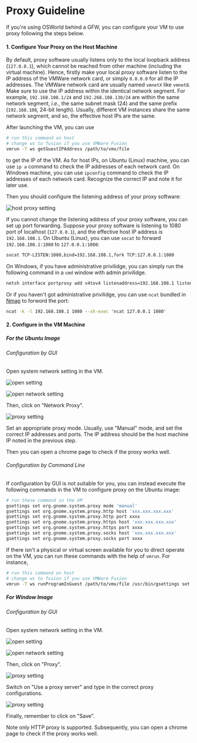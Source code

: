 <!-- vimc: call SyntaxRange#Include('```bat', '```', 'dosbatch', 'NonText'): -->

# Proxy Guideline

If you're using OSWorld behind a GFW, you can configure your VM to use proxy
following the steps below.

#### 1. Configure Your Proxy on the Host Machine

By default, proxy software usually listens only to the local loopback address
(`127.0.0.1`), which cannot be reached from other machine (including the
virtual machine). Hence, firstly make your local proxy software listen to the
IP address of the VMWare network card, or simply `0.0.0.0` for all the IP
addresses. The VMWare network card are usually named `vmnetX` like `vmnet8`.
Make sure to use the IP address within the identical network segment.  For
example, `192.168.108.1/24` and `192.268.108.130/24` are within the same
network segment, *i.e.*, the same subnet mask (24) and the same prefix
(`192.168.108`, 24-bit length). Usually, different VM instances share the same
network segment, and so, the effective host IPs are the same.

 After launching the VM, you can use

```sh
# run this command on host
# change ws to fusion if you use VMWare Fusion
vmrun -T ws getGuestIPAddress /path/to/vmx/file
```

to get the IP of the VM. As for host IPs, on Ubuntu (Linux) machine, you can
use `ip a` command to check the IP addresses of each network card. On Windows
machine, you can use `ipconfig` command to check the IP addresses of each
network card. Recognize the correct IP and note it for later use.

Then you should configure the listening address of your proxy software:

![host proxy setting](assets/proxysetup.png)

If you cannot change the listening address of your proxy software, you can set
up port forwarding. Suppose your proxy software is listening to 1080 port of
localhost (`127.0.0.1`), and the effective host IP address is `192.168.108.1`.
On Ubuntu (Linux), you can use `socat` to forward `192.168.108.1:1080` to
`127.0.0.1:1080`:

```sh
socat TCP-LISTEN:1080,bind=192.168.108.1,fork TCP:127.0.0.1:1080
```

On Windows, if you have administrative privilidge, you can simply run the
following command in a `cmd` window with admin privilidge.

```bat
netsh interface portproxy add v4tov4 listenaddress=192.168.108.1 listenport=1080 connectaddress=127.0.0.1 connectport=1080
```

Or if you haven't got administrative privilidge, you can use `ncat` bundled in
[Nmap](https://nmap.org) to forword the port:

```bat
ncat -k -l 192.168.108.1 1080 --sh-exec 'ncat 127.0.0.1 1080'
```

#### 2. Configure in the VM Machine

##### For the Ubuntu Image

###### Configuration by GUI

Open system network setting in the VM.

![open setting](assets/netsetting1.png)

![open network setting](assets/netsetting3.png)

Then, click on "Network Proxy".

![proxy setting](assets/netsetting4.png)

Set an appropriate proxy mode. Usually, use "Manual" mode, and set the correct
IP addresses and ports. The IP address should be the host machine IP noted in
the previous step.

Then you can open a chrome page to check if the proxy works well.

###### Configuration by Command Line

If configuration by GUI is not suitable for you, you can instead execute the
following commands in the VM to configure proxy on the Ubuntu image:

```sh
# run these command in the VM
gsettings set org.gnome.system.proxy mode 'manual'
gsettings set org.gnome.system.proxy.http host 'xxx.xxx.xxx.xxx'
gsettings set org.gnome.system.proxy.http port xxxx
gsettings set org.gnome.system.proxy.https host 'xxx.xxx.xxx.xxx'
gsettings set org.gnome.system.proxy.https port xxxx
gsettings set org.gnome.system.proxy.socks host 'xxx.xxx.xxx.xxx'
gsettings set org.gnome.system.proxy.socks port xxxx
```

If there isn't a physical or virtual screen available for you to direct operate
on the VM, you can run these commands with the help of `vmrun`. For instance,

```sh
# run this command on host
# change ws to fusion if you use VMWare Fusion
vmrun -T ws runProgramInGuest /path/to/vmx/file /usr/bin/gsettings set org.gnome.system.proxy mode 'manual'
```

##### For Window Image

###### Configuration by GUI

Open system network setting in the VM.

![open setting](assets/winnetsetting1.png)

![open network setting](assets/winnetsetting2.png)

Then, click on "Proxy".

![proxy setting](assets/netsetting3.png)

Switch on "Use a proxy server" and type in the correct proxy configurations.

![proxy setting](assets/netsetting4.png)

Finally, remember to click on "Save".

Note only HTTP proxy is supported.  Subsequently, you can open a chrome page to
check if the proxy works well.

<!--
###### Configuration by Command Line

If configuration by GUI is not suitable for you, you can instead execute the
following commands in the VM to configure an HTTP proxy on the Windows image:

```bat
:: run this command in the VM
netsh winhttp set proxy proxy-server="xxx.xxx.xxx.xxx:yyyy"
```

Remember to execute this command in a cmd window with administrative
privilidge.

If there isn't a physical or virtual screen available for you to direct operate
on the VM, you can run these commands with the help of `vmrun`. For instance,

```sh
# run this command on host
# change ws to fusion if you use VMWare Fusion
vmrun -T ws runProgramInGuest /path/to/vmx/file # TODO
```
-->

<!-- TODO: add remind of new snapshot -->
